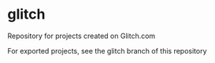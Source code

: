 # glitch
Repository for projects created on Glitch.com

For exported projects, see the glitch branch of this repository

